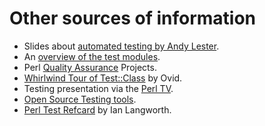 # Other sources of information

* Slides about [automated testing by Andy Lester](http://www.petdance.com/test-perl/automated-testing/).
* An [overview of the test modules](http://qa.perl.org/test-modules.html).
* Perl [Quality Assurance](http://qa.perl.org/) Projects.
* [Whirlwind Tour of Test::Class](http://www.slideshare.net/Ovid/a-whirlwind-tour-of-testclass) by Ovid.
* Testing presentation via the [Perl TV](http://perltv.org/tag/testing).
* [Open Source Testing tools](http://www.opensourcetesting.org/).
* [Perl Test Refcard](http://langworth.com/pub/perl_test_refcard.pdf) by Ian Langworth.


